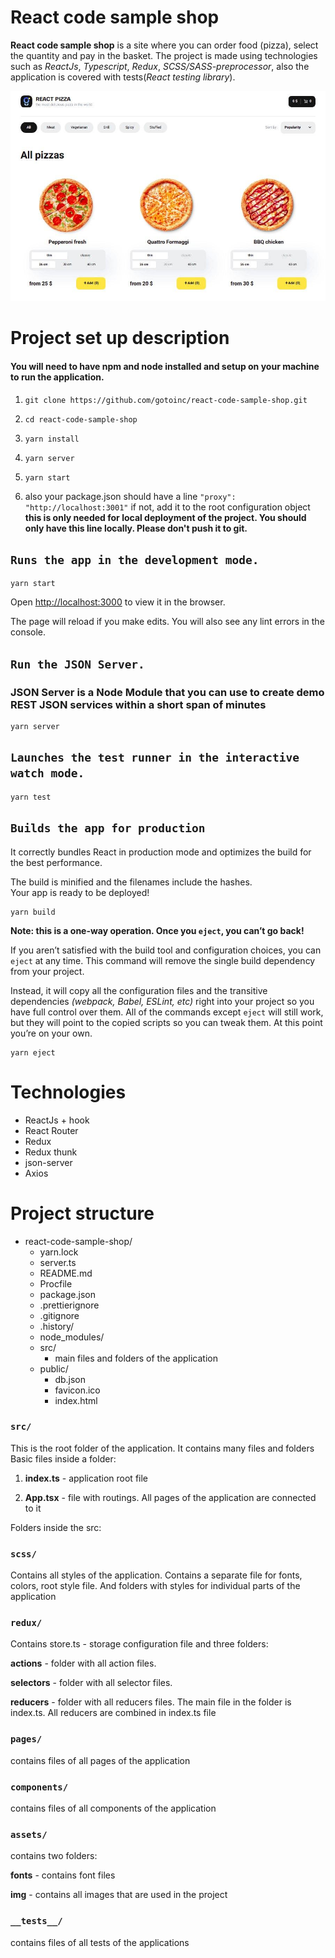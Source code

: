 # **React code sample shop**

**React code sample shop** is a site where you can order food (pizza), select the quantity and pay in the basket.
The project is made using technologies such as *ReactJs*, *Typescript*, *Redux*, *SCSS/SASS-preprocessor*, also the application is covered with tests(*React testing library*).

![website](./src/assets/img/website.jpg)

# **Project set up description**

#### You will need to have npm and node installed and setup on your machine to run the application.

1. `git clone https://github.com/gotoinc/react-code-sample-shop.git`

2. `cd react-code-sample-shop`

3. `yarn install`

4. `yarn server`

5. `yarn start`

6. also your package.json should have a line `"proxy": "http://localhost:3001"`
   if not, add it to the root configuration object
   **this is only needed for local deployment of the project. You should only have this line locally. Please don't push it to git.**

## `Runs the app in the development mode.`

```
yarn start
```

Open [http://localhost:3000](http://localhost:3000) to view it in the browser.

The page will reload if you make edits.
You will also see any lint errors in the console.

## `Run the JSON Server.`
### JSON Server is a Node Module that you can use to create demo REST JSON services within a short span of minutes

```
yarn server
```

## `Launches the test runner in the interactive watch mode.`

```
yarn test
```

## `Builds the app for production`
It correctly bundles React in production mode and optimizes the build for the best performance.

The build is minified and the filenames include the hashes.\
Your app is ready to be deployed!

```
yarn build
```

**Note: this is a one-way operation. Once you `eject`, you can’t go back!**

If you aren’t satisfied with the build tool and configuration choices, you can `eject` at any time. This command will remove the single build dependency from your project.

Instead, it will copy all the configuration files and the transitive dependencies *(webpack, Babel, ESLint, etc)* right into your project so you have full control over them. All of the commands except `eject` will still work, but they will point to the copied scripts so you can tweak them. At this point you’re on your own.

```
yarn eject
```


# **Technologies**

 - ReactJs + hook
 - React Router
 - Redux
 - Redux thunk
 - json-server
 - Axios

# **Project structure**

* react-code-sample-shop/
   * yarn.lock
   * server.ts
   * README.md
   * Procfile
   * package.json
   * .prettierignore
   * .gitignore
   * .history/
   * node_modules/
   * src/
      * main files and folders of the application
   * public/
      * db.json
      * favicon.ico
      * index.html

### `src/`

This is the root folder of the application. It contains many files and folders
Basic files inside a folder:

1. **index.ts** - application root file

2. **App.tsx** - file with routings. All pages of the application are connected to it


Folders inside the src:

### `scss/`

 Contains all styles of the application. Contains a separate file for fonts, colors, root style file. And folders with styles for individual parts of the application

### `redux/`

Сontains store.ts - storage configuration file and three folders:

**actions** - folder with all action files.

**selectors** - folder with all selector files.

**reducers** - folder with all reducers files. The main file in the folder is index.ts. All reducers are combined in index.ts file

### `pages/`

contains files of all pages of the application

### `components/`

contains files of all components of the application

### `assets/`

contains two folders:

**fonts** - contains font files

**img** - contains all images that are used in the project

### `__tests__/`
contains files of all tests of the applications
